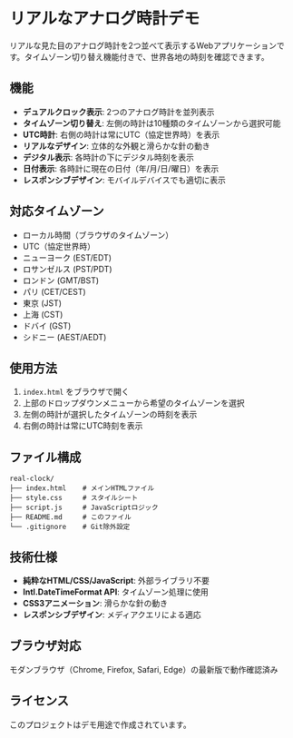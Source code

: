 # リアルなアナログ時計デモ

リアルな見た目のアナログ時計を2つ並べて表示するWebアプリケーションです。タイムゾーン切り替え機能付きで、世界各地の時刻を確認できます。

## 機能

- **デュアルクロック表示**: 2つのアナログ時計を並列表示
- **タイムゾーン切り替え**: 左側の時計は10種類のタイムゾーンから選択可能
- **UTC時計**: 右側の時計は常にUTC（協定世界時）を表示
- **リアルなデザイン**: 立体的な外観と滑らかな針の動き
- **デジタル表示**: 各時計の下にデジタル時刻を表示
- **日付表示**: 各時計に現在の日付（年/月/日/曜日）を表示
- **レスポンシブデザイン**: モバイルデバイスでも適切に表示

## 対応タイムゾーン

- ローカル時間（ブラウザのタイムゾーン）
- UTC（協定世界時）
- ニューヨーク (EST/EDT)
- ロサンゼルス (PST/PDT)
- ロンドン (GMT/BST)
- パリ (CET/CEST)
- 東京 (JST)
- 上海 (CST)
- ドバイ (GST)
- シドニー (AEST/AEDT)

## 使用方法

1. `index.html` をブラウザで開く
2. 上部のドロップダウンメニューから希望のタイムゾーンを選択
3. 左側の時計が選択したタイムゾーンの時刻を表示
4. 右側の時計は常にUTC時刻を表示

## ファイル構成

```
real-clock/
├── index.html    # メインHTMLファイル
├── style.css     # スタイルシート
├── script.js     # JavaScriptロジック
├── README.md     # このファイル
└── .gitignore    # Git除外設定
```

## 技術仕様

- **純粋なHTML/CSS/JavaScript**: 外部ライブラリ不要
- **Intl.DateTimeFormat API**: タイムゾーン処理に使用
- **CSS3アニメーション**: 滑らかな針の動き
- **レスポンシブデザイン**: メディアクエリによる適応

## ブラウザ対応

モダンブラウザ（Chrome, Firefox, Safari, Edge）の最新版で動作確認済み

## ライセンス

このプロジェクトはデモ用途で作成されています。
